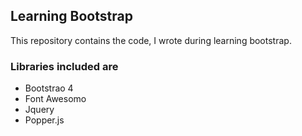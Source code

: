 ## Learning Bootstrap

This repository contains the code, I wrote during learning bootstrap.

### Libraries included are

- Bootstrao 4
- Font Awesomo
- Jquery
- Popper.js
